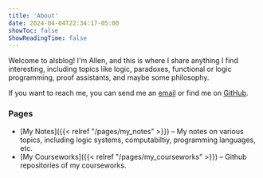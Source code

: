 ```yaml
---
title: 'About'
date: 2024-04-04T22:34:17-05:00
showToc: false
ShowReadingTime: false
---
```


Welcome to alsblog! I'm Allen, and this is where I share anything I find interesting, including topics like logic, paradoxes, functional or logic programming, proof assistants, and maybe some philosophy.

If you want to reach me, you can send me an [email](mailto://wcliaw610@gmail.com) or find me on [GitHub](https://github.com/allen-liaoo).

### Pages
- [My Notes]({{< relref "/pages/my_notes" >}}) – My notes on various topics, including logic systems, computabiltiy, programming languages, etc.
- [My Courseworks]({{< relref "/pages/my_courseworks" >}}) – Github repositories of my courseworks.